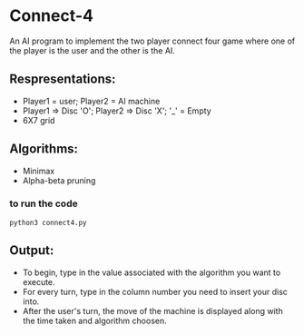 # Connect-4 
An AI program to implement the two player connect four game where one of the player is the user and the other is the AI. 

## Respresentations:
* Player1 = user; Player2 = AI machine
* Player1 => Disc 'O'; Player2 => Disc 'X'; '_' = Empty
* 6X7 grid

## Algorithms:
* Minimax
* Alpha-beta pruning

### to run the code 
``` 
python3 connect4.py
```

## Output:
* To begin, type in the value associated with the algorithm you want to execute.
* For every turn, type in the column number you need to insert your disc into.
* After the user's turn, the move of the machine is displayed along with the time taken and algorithm choosen.